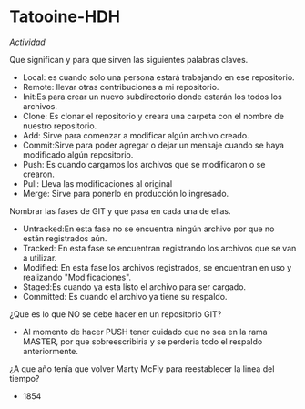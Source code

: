 # Tatooine-HDH
*Actividad*

Que significan y para que sirven las siguientes palabras claves.
- Local:  es cuando solo una persona estará trabajando en ese repositorio.
- Remote: llevar otras contribuciones a mi repositorio.
- Init:Es para crear un nuevo subdirectorio donde estarán los todos los archivos.
- Clone: Es clonar el repositorio y creara una carpeta con el nombre de nuestro repositorio.
- Add: Sirve para comenzar a modificar algún archivo creado.
- Commit:Sirve para poder agregar o dejar un mensaje cuando se haya modificado algún repositorio.
- Push: Es cuando cargamos los archivos que se modificaron o se crearon.
- Pull: Lleva las modificaciones al original
- Merge: Sirve para ponerlo en producción lo ingresado.

Nombrar las fases de GIT y que pasa en cada
una de ellas.
- Untracked:En esta fase no se encuentra ningún archivo por que no están registrados aún.
- Tracked: En esta fase se encuentran registrando los archivos que se van a utilizar.
- Modified: En esta fase los archivos registrados, se encuentran en uso y realizando "Modificaciones".
- Staged:Es cuando ya esta listo el archivo para ser cargado.
- Committed: Es cuando el archivo ya tiene su respaldo.

¿Que es lo que NO se debe hacer en un repositorio GIT?
- Al momento de hacer PUSH tener cuidado que no sea en la rama MASTER, por que sobreescribiria y se perderia todo el respaldo anteriormente.

¿A que año tenía que volver Marty McFly para reestablecer la linea del tiempo?
- 1854
